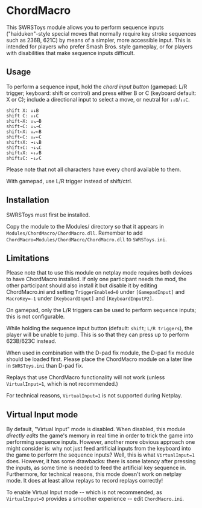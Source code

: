 ﻿# ChordMacro

This SWRSToys module allows you to perform sequence inputs ("haiduken"-style special moves that normally require key stroke sequences such as 236B, 621C)
by means of a simpler, more accessible input. This is intended for players who prefer Smash Bros. style gameplay, or for players with disabilities that make sequence inputs difficult.

## Usage

To perform a sequence input, hold the *chord input button* (gamepad: L/R trigger; keyboard: shift or control)
and press either B or C (keyboard default: X or C); include a directional input to select a move, or neutral for `↓↓B`/`↓↓C`.

```
shift X: ↓↓B
shift C: ↓↓C
shift→X: ↓↘→B
shift→C: ↓↘→C
shift←X: ↓↙←B
shift←C: ↓↙←C
shift↑X: →↓↘B
shift↑C: →↓↘C
shift↓X: ←↓↙B
shift↓C: ←↓↙C
```

Please note that not all characters have every chord available to them.

With gamepad, use L/R trigger instead of shift/ctrl.

## Installation

SWRSToys must first be installed.

Copy the module to the Modules/ directory so that it appears in `Modules/ChordMacro/ChordMacro.dll`.
Remember to add `ChordMacro=Modules/ChordMacro/ChordMacro.dll` to `SWRSToys.ini`.

## Limitations

Please note that to use this module on netplay mode requires both devices to have ChordMacro installed. If only one participant needs the mod, the other participant
should also install it but disable it by editing ChordMacro.ini and setting `TriggerEnabled=0` under `[GamepadInput]` and `MacroKey=-1` under `[KeyboardInput]` and `[KeyboardInputP2]`.

On gamepad, only the L/R triggers can be used to perform sequence inputs; this is not configurable.

While holding the sequence input button (default: `shift`; `L/R triggers`), the player will be unable to jump. This is so that they can press up to perform 623B/623C instead.

When used in combination with the D-pad fix module, the D-pad fix module should be loaded first.
Please place the ChordMacro module on a later line in `SWRSToys.ini` than D-pad fix.

Replays that use ChordMacro functionality will not work (unless `VirtualInput=1`, which is not recommended.)

For technical reasons, `VirtualInput=1` is not supported during Netplay.

## Virtual Input mode

By default, "Virtual Input" mode is disabled. When disabled, this module *directly edits* the game's memory in real time in order to trick the game into performing sequence inputs. However, another more obvious approach one might consider is: why not just feed artificial inputs from the keyboard into the game to perform the sequence inputs? Well, this is what `VirtualInput=1` does. However, it has some drawbacks: there is some latency after pressing the inputs, as some time is needed to feed the artificial key sequence in. Furthermore, for technical reasons, this mode doesn't work on netplay mode. It does at least allow replays to record replays correctly!

To enable Virtual Input mode -- which is not recommended, as `VirtualInput=0` provides a smoother experience -- edit `ChordMacro.ini`.